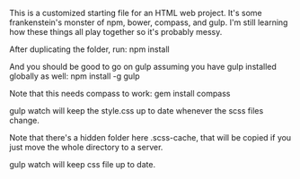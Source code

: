 This is a customized starting file for an HTML web project. It's some frankenstein's monster of npm, bower, compass, and gulp. I'm still learning how these things all play together so it's probably messy.

After duplicating the folder, run:
npm install

And you should be good to go on gulp assuming you have gulp installed globally as well:
npm install -g gulp

Note that this needs compass to work:
gem install compass


gulp watch
will keep the style.css up to date whenever the scss files change.

Note that there's a hidden folder here .scss-cache, that will be copied if you just move the whole directory to a server.

gulp watch
will keep css file up to date.
